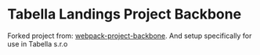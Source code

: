 # Tabella Landings Project Backbone

Forked project from: [webpack-project-backbone](https://github.com/dmitriyaa/webpack-project-backbone).
And setup specifically for use in Tabella s.r.o
